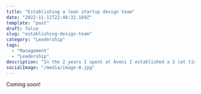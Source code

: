 ```yaml
---
title: "Establishing a lean startup design team"
date: "2022-11-11T22:40:32.169Z"
template: "post"
draft: false
slug: "establishing-design-team"
category: "Leadership"
tags:
  - "Management"
  - "Leadership"
description: "In the 2 years I spent at Aveni I established a 3 (at times 4) person team, the DesignOps and also the management and HR supports needed to support them. "
socialImage: "/media/image-0.jpg"
---
```


Coming soon!